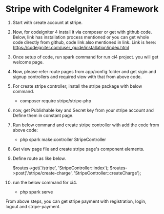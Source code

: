 # Stripe with CodeIgniter 4 Framework

1. Start with create account at stripe.

2. Now, for codeigniter 4 install it via composer or get with github code. Below, link has installation process mentioned or you can get whole code directly from github, code link also mentioned in link. Link is here: https://codeigniter.com/user_guide/installation/index.html

3. Once setup of code, run spark command for run ci4 project. you will get welcome page.

4. Now, please refer route pages from app/config folder and get sigin and signup controllers and required view with that from above code.

5. For create stripe controller, install the stripe package with below command.
    - composer require stripe/stripe-php

6. now, get Publishable key and Secret key from your stripe account and Define them in constant page.

7. Run below command and create stripe controller with add the code from above code:
   - php spark make:controller StripeController

8. Get view page file and create stripe page's component elements.

9. Define route as like below.

    $routes->get('/stripe', 'StripeController::index');
    $routes->post('/stripe/create-charge', 'StripeController::createCharge');
  
10. run the below command for ci4.
    - php spark serve
    
From above steps, you can get stripe payment with registration, login, logout and stripe-payment. 
